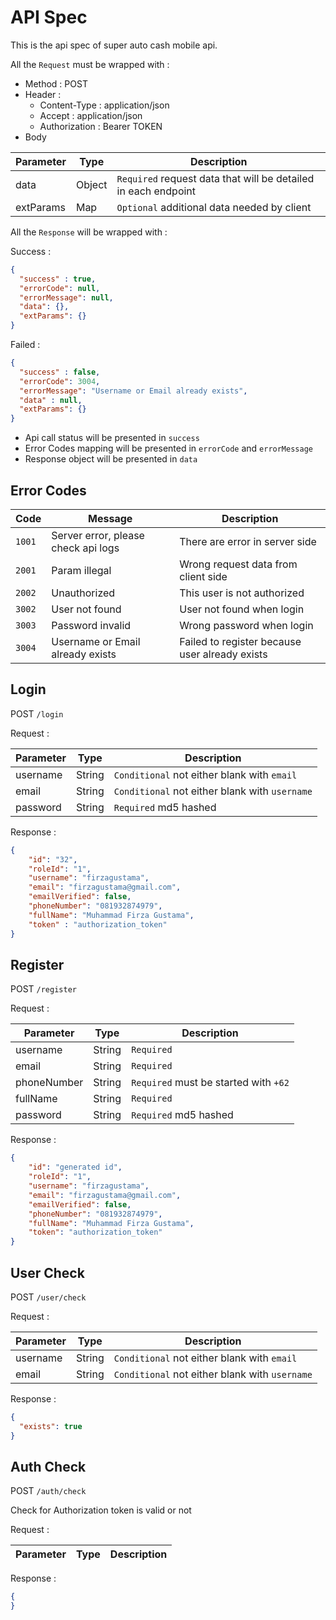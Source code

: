 # API Spec
This is the api spec of super auto cash mobile api. 

All the `Request` must be wrapped with : 
- Method : POST
- Header :
    - Content-Type : application/json
    - Accept : application/json
    - Authorization : Bearer TOKEN
- Body

| Parameter | Type | Description |
| --------- | ---- | ----------- |
| data | Object | `Required` request data that will be detailed in each endpoint |
| extParams | Map | `Optional` additional data needed by client 

All the `Response` will be wrapped with :

Success :
```json
{
  "success" : true,
  "errorCode": null,
  "errorMessage": null,
  "data": {},
  "extParams": {}
}
```

Failed :
```json
{
  "success" : false,
  "errorCode": 3004,
  "errorMessage": "Username or Email already exists",
  "data" : null,
  "extParams": {}
}
```

- Api call status will be presented in `success`
- Error Codes mapping will be presented in `errorCode` and `errorMessage` 
- Response object will be presented in `data`

## Error Codes

| Code | Message | Description |
| --- | --- | --- |
| `1001` | Server error, please check api logs | There are error in server side |
| `2001` | Param illegal | Wrong request data from client side
| `2002` | Unauthorized | This user is not authorized
| `3002` | User not found | User not found when login |
| `3003` | Password invalid | Wrong password when login |
| `3004` | Username or Email already exists | Failed to register because user already exists |

## Login
POST `/login`

Request :

| Parameter | Type | Description |
| --- | --- | --- |
| username | String | `Conditional` not either blank with `email` |
| email | String | `Conditional` not either blank with `username` |
| password | String | `Required` md5 hashed |

Response :
```json
{
    "id": "32",
    "roleId": "1",
    "username": "firzagustama",
    "email": "firzagustama@gmail.com",
    "emailVerified": false,
    "phoneNumber": "081932874979",
    "fullName": "Muhammad Firza Gustama",
    "token" : "authorization_token"
}
```

## Register
POST `/register`

Request :

| Parameter | Type | Description |
| --- | --- | --- |
| username | String | `Required` |
| email | String | `Required` |
| phoneNumber | String | `Required` must be started with `+62` |
| fullName | String | `Required` |
| password | String | `Required` md5 hashed |

Response :
```json
{
    "id": "generated id",
    "roleId": "1",
    "username": "firzagustama",
    "email": "firzagustama@gmail.com",
    "emailVerified": false,
    "phoneNumber": "081932874979",
    "fullName": "Muhammad Firza Gustama",
    "token": "authorization_token"
}
```

## User Check 
POST `/user/check`

Request :
 
| Parameter | Type | Description |
| --- | --- | --- |
| username | String | `Conditional` not either blank with `email` |
| email | String | `Conditional` not either blank with `username` |

Response :
```json
{
  "exists": true
}
```

## Auth Check
POST `/auth/check`

Check for Authorization token is valid or not

Request :
 
| Parameter | Type | Description |
| --- | --- | --- |

Response :
```json
{
}
```